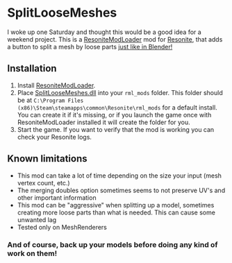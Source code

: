 #  SplitLooseMeshes

I woke up one Saturday and thought this would be a good idea for a weekend project. This is a [ResoniteModLoader](https://github.com/resonite-modding-group/ResoniteModLoader) mod for [Resonite](https://resonite.com/), that adds a button to split a mesh by loose parts [just like in Blender!](https://docs.blender.org/manual/en/latest/modeling/meshes/editing/mesh/separate.html)

## Installation
1. Install [ResoniteModLoader](https://github.com/resonite-modding-group/ResoniteModLoader).
1. Place [SplitLooseMeshes.dll](https://github.com/dfgHiatus/SplitLooseMeshes/releases/latest) into your `rml_mods` folder. This folder should be at `C:\Program Files (x86)\Steam\steamapps\common\Resonite\rml_mods` for a default install. You can create it if it's missing, or if you launch the game once with ResoniteModLoader installed it will create the folder for you.
1. Start the game. If you want to verify that the mod is working you can check your Resonite logs.

## Known limitations
- This mod can take a lot of time depending on the size your input (mesh vertex count, etc.)
- The merging doubles option sometimes seems to not preserve UV's and other important information
- This mod can be "aggressive" when splitting up a model, sometimes creating more loose parts than what is needed. This can cause some unwanted lag
- Tested only on MeshRenderers

### And of course, back up your models before doing any kind of work on them!

